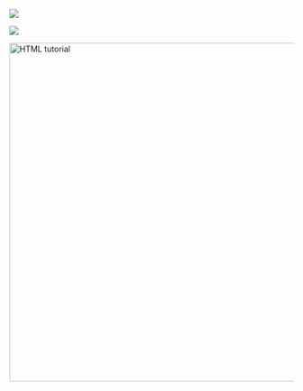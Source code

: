 ![](https://cdn.discordapp.com/attachments/741090201480331297/1260630093340868699/Untitled144_20240711001342.png?ex=669004c3&is=668eb343&hm=af59cc8a0800587c0b22fc3153613d12c1bc181fc1d30faa39fb07e8999a204e&)


![](https://cdn.discordapp.com/attachments/741090201480331297/1260633043505516615/Untitled143_20240711002520.png?ex=66900783&is=668eb603&hm=44c54be59d24bfca55a4bceb8f669b4bee592d08d19d31a3936de4a57c8552b4&)

<a href="http://rentry.co/phulix_rentry"><img src="https://cdn.discordapp.com/attachments/741090201480331297/1260640644750377050/Untitled144_20240711005530.png?ex=66900e97&is=668ebd17&hm=c7a5ef0b4b3586923d4b62c7e3d07a8c856afb7f32f161694354ed5f528ecf2a&" alt="HTML tutorial" style="width:800px;height:600px;"></a>

</body>
</html>




